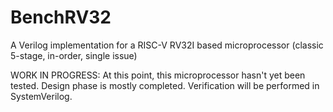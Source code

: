 # BenchRV32
A Verilog implementation for a RISC-V RV32I based microprocessor (classic 5-stage, in-order, single issue)

WORK IN PROGRESS: At this point, this microprocessor hasn't yet been tested. Design phase is mostly completed. 
Verification will be performed in SystemVerilog.
